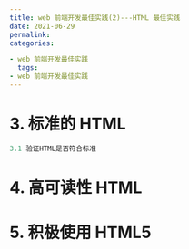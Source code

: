 ```yaml
---
title: web 前端开发最佳实践(2)---HTML 最佳实践
date: 2021-06-29
permalink:
categories:

- web 前端开发最佳实践
  tags:
- web 前端开发最佳实践
---
```


# 3. 标准的 HTML

```js
3.1 验证HTML是否符合标准
```

# 4. 高可读性 HTML

# 5. 积极使用 HTML5
